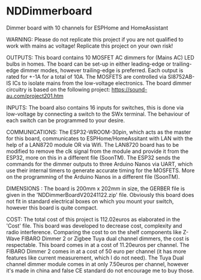 # NDDimmerboard
Dimmer board with 10 channels for ESPHome and HomeAssistant

WARNING: Please do not replicate this project if you are not qualified to work with mains ac voltage! Replicate this project on your own risk!

OUTPUTS:
This board contains 10 MOSFET AC dimmers for (Mains AC) LED bulbs in homes. The board can be set-up in either leading-edge or trailing-edge dimmer modes, however trailing-edge is preferred. Each output is rated for +-1A for a total of 10A. The MOSFETS are controlled via SI8752AB-IS ICs to isolate mains from the low-voltage electronics.
The board dimmer circuitry is based on the following project: https://sound-au.com/project201.htm

INPUTS:
The board also contains 16 inputs for switches, this is done via low-voltage by connecting a switch to the SWx terminal. The behaviour of each switch can be programmed to your desire.

COMMUNICATIONS:
The ESP32-WROOM-30pin, which acts as the master for this board, communicates to ESPHome/HomeAssitant with LAN with the help of a LAN8720 module OR via Wifi.
The LAN8720 board has to be modified to remove the clk signal from the module and provide it from the ESP32, more on this in a different file (SoonTM).
The ESP32 sends the commands for the dimmer outputs to three Arduino Nanos via UART, which use their internal timers to generate accurate timing for the MOSFETS. 
More on the programming of the Arduino Nanos in a different file (SoonTM).

DIMENSIONS :
The board is 200mm x 202mm in size, the GERBER file is given in the 'NDDimmerBoardV20241122.zip' file. Obviously this board does not fit in standard electrical boxes on which you mount your switch, however this board is quite compact.

COST:
The total cost of this project is 112.02euros as elaborated in the 'Cost' file.
This board was developed to decrease cost, complexity and radio interference. 
Comparing the cost to on the shelf components like Z-Wave FIBARO Dimmer 2 or Zigbee Tuya dual channel dimmers, the cost is respectable.
This board comes in at a cost of 11.20euros per channel.
The FIBARO Dimmer 2 comes in at a cost of 50 euro per channel (it has more features like current measurement, which I do not need).
The Tuya Dual channel dimmer module comes in at only 7.50euros per channel, however it's made in china and false CE standard do not encourage me to buy those.

